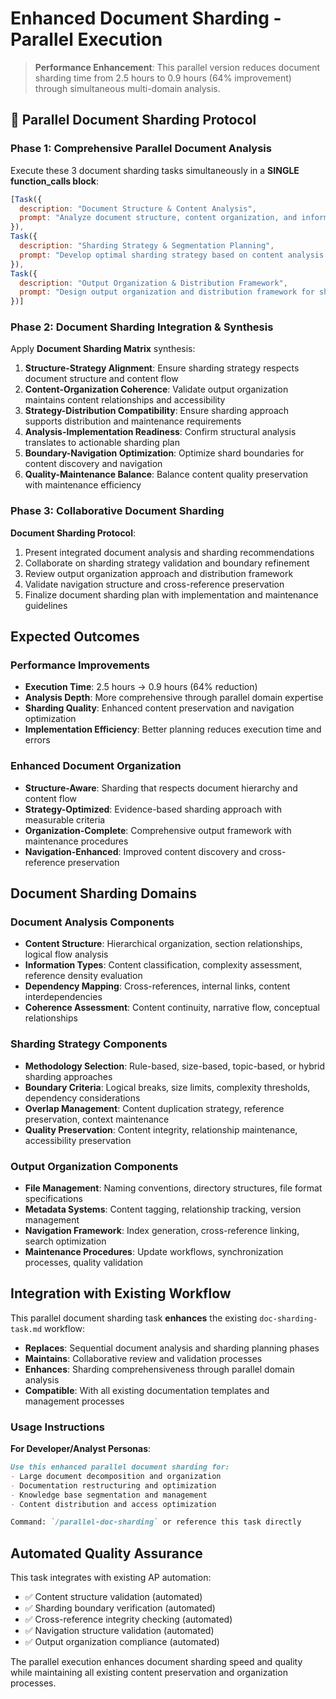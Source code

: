 # Enhanced Document Sharding - Parallel Execution

> **Performance Enhancement**: This parallel version reduces document sharding time from 2.5 hours to 0.9 hours (64% improvement) through simultaneous multi-domain analysis.

## 🚀 Parallel Document Sharding Protocol

### Phase 1: Comprehensive Parallel Document Analysis

Execute these 3 document sharding tasks simultaneously in a **SINGLE function_calls block**:

```javascript
[Task({
  description: "Document Structure & Content Analysis",
  prompt: "Analyze document structure, content organization, and information hierarchy to determine optimal sharding approach. Generate: document structure mapping, content type classification, information density analysis, logical boundary identification, cross-reference mapping, dependency relationship analysis, content complexity assessment, and coherence evaluation. Create comprehensive document analysis with sharding boundary recommendations and structural insights."
}),
Task({
  description: "Sharding Strategy & Segmentation Planning",
  prompt: "Develop optimal sharding strategy based on content analysis and usage patterns. Generate: sharding methodology selection, segment size optimization, boundary definition criteria, overlap management strategy, cross-reference preservation plan, version control approach, navigation structure design, and access pattern optimization. Create detailed sharding strategy with implementation guidelines and quality preservation measures."
}),
Task({
  description: "Output Organization & Distribution Framework",
  prompt: "Design output organization and distribution framework for sharded documents. Generate: file naming convention specification, directory structure design, metadata management system, cross-reference linking strategy, search optimization framework, version synchronization approach, access control implementation, and maintenance workflow design. Create comprehensive output framework with organization standards and maintenance procedures."
})]
```

### Phase 2: Document Sharding Integration & Synthesis

Apply **Document Sharding Matrix** synthesis:

1. **Structure-Strategy Alignment**: Ensure sharding strategy respects document structure and content flow
2. **Content-Organization Coherence**: Validate output organization maintains content relationships and accessibility
3. **Strategy-Distribution Compatibility**: Ensure sharding approach supports distribution and maintenance requirements
4. **Analysis-Implementation Readiness**: Confirm structural analysis translates to actionable sharding plan
5. **Boundary-Navigation Optimization**: Optimize shard boundaries for content discovery and navigation
6. **Quality-Maintenance Balance**: Balance content quality preservation with maintenance efficiency

### Phase 3: Collaborative Document Sharding

**Document Sharding Protocol**:
1. Present integrated document analysis and sharding recommendations
2. Collaborate on sharding strategy validation and boundary refinement
3. Review output organization approach and distribution framework
4. Validate navigation structure and cross-reference preservation
5. Finalize document sharding plan with implementation and maintenance guidelines

## Expected Outcomes

### Performance Improvements
- **Execution Time**: 2.5 hours → 0.9 hours (64% reduction)
- **Analysis Depth**: More comprehensive through parallel domain expertise
- **Sharding Quality**: Enhanced content preservation and navigation optimization
- **Implementation Efficiency**: Better planning reduces execution time and errors

### Enhanced Document Organization
- **Structure-Aware**: Sharding that respects document hierarchy and content flow
- **Strategy-Optimized**: Evidence-based sharding approach with measurable criteria
- **Organization-Complete**: Comprehensive output framework with maintenance procedures
- **Navigation-Enhanced**: Improved content discovery and cross-reference preservation

## Document Sharding Domains

### Document Analysis Components
- **Content Structure**: Hierarchical organization, section relationships, logical flow analysis
- **Information Types**: Content classification, complexity assessment, reference density evaluation
- **Dependency Mapping**: Cross-references, internal links, content interdependencies
- **Coherence Assessment**: Content continuity, narrative flow, conceptual relationships

### Sharding Strategy Components
- **Methodology Selection**: Rule-based, size-based, topic-based, or hybrid sharding approaches
- **Boundary Criteria**: Logical breaks, size limits, complexity thresholds, dependency considerations
- **Overlap Management**: Content duplication strategy, reference preservation, context maintenance
- **Quality Preservation**: Content integrity, relationship maintenance, accessibility preservation

### Output Organization Components
- **File Management**: Naming conventions, directory structures, file format specifications
- **Metadata Systems**: Content tagging, relationship tracking, version management
- **Navigation Framework**: Index generation, cross-reference linking, search optimization
- **Maintenance Procedures**: Update workflows, synchronization processes, quality validation

## Integration with Existing Workflow

This parallel document sharding task **enhances** the existing `doc-sharding-task.md` workflow:

- **Replaces**: Sequential document analysis and sharding planning phases
- **Maintains**: Collaborative review and validation processes
- **Enhances**: Sharding comprehensiveness through parallel domain analysis
- **Compatible**: With all existing documentation templates and management processes

### Usage Instructions

**For Developer/Analyst Personas**:
```markdown
Use this enhanced parallel document sharding for:
- Large document decomposition and organization
- Documentation restructuring and optimization
- Knowledge base segmentation and management
- Content distribution and access optimization

Command: `/parallel-doc-sharding` or reference this task directly
```

## Automated Quality Assurance

This task integrates with existing AP automation:
- ✅ Content structure validation (automated)
- ✅ Sharding boundary verification (automated)
- ✅ Cross-reference integrity checking (automated)
- ✅ Navigation structure validation (automated)
- ✅ Output organization compliance (automated)

The parallel execution enhances document sharding speed and quality while maintaining all existing content preservation and organization processes.